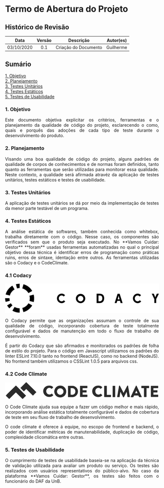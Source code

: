 #	Termo de Abertura do Projeto

## Histórico de Revisão

|   Data   |  Versão  |        Descrição       |          Autor(es)          |
|:--------:|:--------:|:----------------------:|:---------------------------:|
|03/10/2020|   0.1    | Criação do Documento        |   Guilherme  |

## Sumário
[1. Objetivo](#1-Objetivo) <br>
[2. Planejamento](#2-planejamento) <br>
[3. Testes Unitários](#3-testes-unitarios) <br>
[4. Testes Estáticos](#4-testes-estaticos)<br>
[5. Testes de Usabilidade](#5-testes-de-usabilidade) <br>

###	1. Objetivo
<p align = "justify"> Este documento objetiva explicitar os critérios, ferramentas e o planejamento da qualidade de código do projeto, esclarecendo o como, quais e porquês das adoções de cada tipo de teste durante o desenvolvimento do produto.</p>

###	2. Planejamento
<p align = "justify"> Visando uma boa qualidade de código do projeto, alguns padrões de qualidade de corpos de conhecimentos e de normas foram definidos, tanto quanto as ferramentas que serão utilizadas para monitorar essa qualidade. Neste contexto, a qualidade será afirmada atravéz da aplicação de testes unitários, testes estáticos e testes de usabilidade.</p>

### 3. Testes Unitários
 <p align = "justify"> A aplicação de testes unitários se dá por meio da implementação de testes da menor parte testável de um programa.</p>

### 4. Testes Estáticos
 <p align = "justify">A análise estática de softwares, também conhecida como whitebox, trabalha diretamente com o código. Nesse caso, os componentes são verificados sem que o produto seja executado. No **Vamos Cuidar: Gestor** **foram** usadas ferramentas automatizadas no qual o principal objetivo dessa técnica é identificar erros de programação como práticas ruins, erros de sintaxe, identação entre outros. As ferramentas utilizadas são o  Codacy e o CodeClimate.</p>

### 4.1 Codacy

[![codady](img/codacy.png)](img/codacy.png)

 <p align = "justify">O Codacy permite que as organizações assumam o controle de sua qualidade de código, incorporando cobertura de teste totalmente configurável e dados de manutenção em todo o fluxo de trabalho de desenvolvimento.</p>
<p align = "justify">É partir do Codacy que são afirmados e monitorados os padrões de folha de estilo do projeto. Para o código em Javascript utilizamos os padrões do linter ESLint 7.10.0 tanto no frontend (ReactJS), como no backend (NodeJS). No frontend também utilizamos o CSSLint 1.0.5 para arquivos css. </p>

### 4.2 Code Climate

[![code_climate](img/code_climate.png)](img/code_climate.png)

 <p align = "justify">O Code Climate ajuda sua equipe a fazer um código melhor e mais rápido, incorporando análise estática totalmente configurável e dados de cobertura de teste em seu fluxo de trabalho de desenvolvimento.</p>
 <p align = "justify">O code climate é oferece á equipe, no escopo de frontend e backend, o poder de identificar métricas de manutenabilidade, duplicação de código, complexidade clicomática entre outras.  </p>

### 5. Testes de Usabilidade
 <p align = "justify">O cumprimento de testes de usabilidade baseia-se na aplicação da técnica de validação utilizada para avaliar um produto ou serviço. Os testes são realizados com usuários representativos do público-alvo. No caso da plataforma **Vamos Cuidar: Gestor**, os testes são feitos com o funcionário do DAF da UnB.</p>


